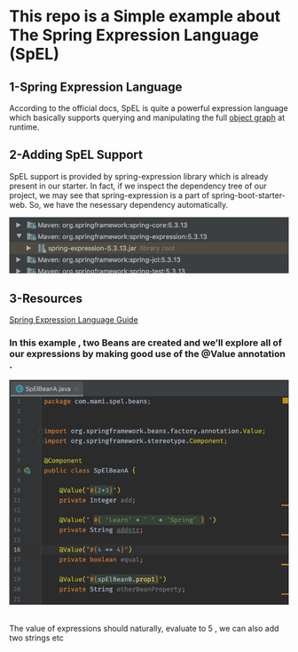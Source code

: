 # This repo is a Simple example about The Spring Expression Language (SpEL)

## 1-Spring Expression Language 
According to the official docs, SpEL is quite a powerful expression language which basically supports querying and manipulating the full [object graph](https://en.wikipedia.org/wiki/Object_graph) at runtime.

## 2-Adding SpEL Support
SpEL support is provided by spring-expression library which is already present in our starter. In fact, if we inspect the dependency tree of our project, we may see that spring-expression is a part of spring-boot-starter-web. So, we have the nesessary dependency automatically.

![Picture](https://github.com/lalik77/spring-expession-language-example/blob/master/spel-dependency-springboot.jpg)


## 3-Resources
[Spring Expression Language Guide](https://www.baeldung.com/spring-expression-language)


### In this example , two Beans are created and we’ll explore all of our expressions by making good use of the @Value annotation .

![Pic](https://github.com/lalik77/spring-expession-language-example/blob/master/Bean%20A.png)

<br/>
The value of expressions should naturally, evaluate to 5 ,  we can also add two strings etc 



